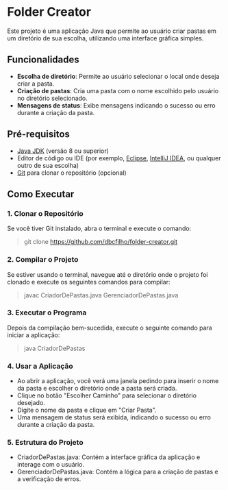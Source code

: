 # Folder Creator

Este projeto é uma aplicação Java que permite ao usuário criar pastas em um diretório de sua escolha, utilizando uma interface gráfica simples.

## Funcionalidades
- **Escolha de diretório**: Permite ao usuário selecionar o local onde deseja criar a pasta.
- **Criação de pastas**: Cria uma pasta com o nome escolhido pelo usuário no diretório selecionado.
- **Mensagens de status**: Exibe mensagens indicando o sucesso ou erro durante a criação da pasta.

## Pré-requisitos

- [Java JDK](https://www.oracle.com/java/technologies/javase-jdk11-downloads.html) (versão 8 ou superior)
- Editor de código ou IDE (por exemplo, [Eclipse](https://www.eclipse.org/), [IntelliJ IDEA](https://www.jetbrains.com/idea/), ou qualquer outro de sua escolha)
- [Git](https://git-scm.com/) para clonar o repositório (opcional)

## Como Executar

### 1. Clonar o Repositório

Se você tiver Git instalado, abra o terminal e execute o comando:

> git clone https://github.com/dbcfilho/folder-creator.git

### 2. Compilar o Projeto
Se estiver usando o terminal, navegue até o diretório onde o projeto foi clonado e execute os seguintes comandos para compilar:

> javac CriadorDePastas.java GerenciadorDePastas.java

### 3. Executar o Programa
Depois da compilação bem-sucedida, execute o seguinte comando para iniciar a aplicação:

> java CriadorDePastas

### 4. Usar a Aplicação
- Ao abrir a aplicação, você verá uma janela pedindo para inserir o nome da pasta e escolher o diretório onde a pasta será criada.
- Clique no botão "Escolher Caminho" para selecionar o diretório desejado.
- Digite o nome da pasta e clique em "Criar Pasta".
- Uma mensagem de status será exibida, indicando o sucesso ou erro durante a criação da pasta.

### 5. Estrutura do Projeto
- CriadorDePastas.java: Contém a interface gráfica da aplicação e interage com o usuário.
- GerenciadorDePastas.java: Contém a lógica para a criação de pastas e a verificação de erros.
